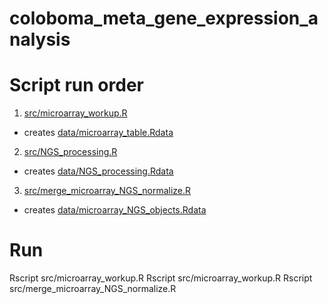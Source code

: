 # coloboma_meta_gene_expression_analysis

# Script run order
1. [src/microarray_workup.R]() 
  - creates [data/microarray_table.Rdata]() 
2. [src/NGS_processing.R]()
  - creates [data/NGS_processing.Rdata]()
3. [src/merge_microarray_NGS_normalize.R]()
  - creates [data/microarray_NGS_objects.Rdata]()

# Run

Rscript src/microarray_workup.R
Rscript src/microarray_workup.R
Rscript src/merge_microarray_NGS_normalize.R
